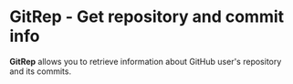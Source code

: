 # GitRep - Get repository and commit info 

**GitRep** allows you to retrieve information about GitHub user's repository and its commits.
